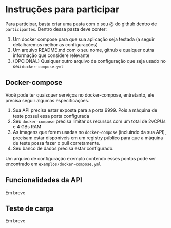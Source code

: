 # Instruções para participar
Para participar, basta criar uma pasta com o seu @ do github dentro de `participantes`. Dentro dessa pasta deve conter:
1. Um docker compose para que sua aplicação seja testada (a seguir detalharemos melhor as configurações)
2. Um arquivo README.md com o seu nome, github e qualquer outra informação que considere relevante
3. (OPCIONAL) Qualquer outro arquivo de configuração que seja usado no seu `docker-compose.yml`

## Docker-compose
Você pode ter quaisquer serviços no docker-compose, entretanto, ele precisa seguir algumas especificações.

1. Sua API precisa estar exposta para a porta 9999. Pois a máquina de teste possui essa porta configurada
2. Seu `docker-compose` precisa limitar os recursos com um total de 2vCPUs e 4 GBs RAM
3. As imagens que forem usadas no `docker-compose` (incluindo da sua API), precisam estar disponíveis em um registry público para que a máquina de teste possa fazer o pull corretamente.
4. Seu banco de dados precisa estar configurado.

Um arquivo de configuração exemplo contendo esses pontos pode ser encontrado em `exemplos/docker-compose.yml`

## Funcionalidades da API
Em breve

## Teste de carga
Em breve


